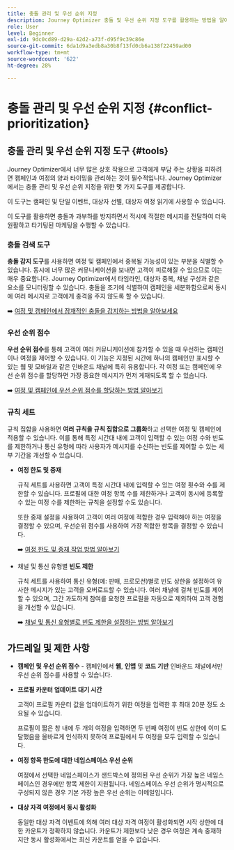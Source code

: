 ```yaml
---
title: 충돌 관리 및 우선 순위 지정
description: Journey Optimizer 충돌 및 우선 순위 지정 도구를 활용하는 방법을 알아봅니다.
role: User
level: Beginner
exl-id: 9dc0cd89-d29a-42d2-a73f-d95f9c39c86e
source-git-commit: 6da1d9a3edb8a30b8f13fd0cb6a138f22459ad00
workflow-type: tm+mt
source-wordcount: '622'
ht-degree: 28%

---
```


# 충돌 관리 및 우선 순위 지정 {#conflict-prioritization}

## 충돌 관리 및 우선 순위 지정 도구 {#tools}

Journey Optimizer에서 너무 많은 상호 작용으로 고객에게 부담 주는 상황을 피하려면 캠페인과 여정의 양과 타이밍을 관리하는 것이 필수적입니다. Journey Optimizer에서는 충돌 관리 및 우선 순위 지정을 위한 몇 가지 도구를 제공합니다.

이 도구는 캠페인 및 단일 이벤트, 대상자 선별, 대상자 여정 읽기에 사용할 수 있습니다.

이 도구를 활용하면 충돌과 과부하를 방지하면서 적시에 적절한 메시지를 전달하여 더욱 원활하고 타기팅된 마케팅을 수행할 수 있습니다.

### 충돌 검색 도구

**충돌 감지 도구**&#x200B;를 사용하면 여정 및 캠페인에서 중복될 가능성이 있는 부분을 식별할 수 있습니다. 동시에 너무 많은 커뮤니케이션을 보내면 고객이 피로해질 수 있으므로 이는 매우 중요합니다. Journey Optimizer에서 타임라인, 대상자 중복, 채널 구성과 같은 요소를 모니터링할 수 있습니다. 충돌을 조기에 식별하여 캠페인을 세분화함으로써 동시에 여러 메시지로 고객에게 충격을 주지 않도록 할 수 있습니다.

➡️ [여정 및 캠페인에서 잠재적인 충돌을 감지하는 방법을 알아보세요](conflicts.md)

### 우선 순위 점수

**우선 순위 점수**&#x200B;를 통해 고객이 여러 커뮤니케이션에 참가할 수 있을 때 우선하는 캠페인이나 여정을 제어할 수 있습니다. 이 기능은 지정된 시간에 하나의 캠페인만 표시할 수 있는 웹 및 모바일과 같은 인바운드 채널에 특히 유용합니다. 각 여정 또는 캠페인에 우선 순위 점수를 할당하면 가장 중요한 메시지가 먼저 게재되도록 할 수 있습니다.

➡️ [여정 및 캠페인에 우선 순위 점수를 할당하는 방법 알아보기](priority-scores.md)

### 규칙 세트

규칙 집합을 사용하면 **여러 규칙을 규칙 집합으로 그룹화**&#x200B;하고 선택한 여정 및 캠페인에 적용할 수 있습니다. 이를 통해 특정 시간대 내에 고객이 입력할 수 있는 여정 수와 빈도를 제한하거나 통신 유형에 따라 사용자가 메시지를 수신하는 빈도를 제어할 수 있는 세부 기간을 개선할 수 있습니다.

* **여정 한도 및 중재**

  규칙 세트를 사용하면 고객이 특정 시간대 내에 입력할 수 있는 여정 횟수와 수를 제한할 수 있습니다. 프로필에 대한 여정 항목 수를 제한하거나 고객이 동시에 등록할 수 있는 여정 수를 제한하는 규칙을 설정할 수도 있습니다.

  또한 중재 설정을 사용하여 고객이 여러 여정에 적합한 경우 입력해야 하는 여정을 결정할 수 있으며, 우선순위 점수를 사용하여 가장 적합한 항목을 결정할 수 있습니다.

  ➡️ [여정 한도 및 중재 작업 방법 알아보기](journey-capping.md)

* 채널 및 통신 유형별 **빈도 제한**

  규칙 세트를 사용하여 통신 유형(예: 판매, 프로모션)별로 빈도 상한을 설정하여 유사한 메시지가 있는 고객을 오버로드할 수 있습니다. 여러 채널에 걸쳐 빈도를 제어할 수 있으며, 그간 과도하게 참여를 요청한 프로필을 자동으로 제외하여 고객 경험을 개선할 수 있습니다.

  ➡️ [채널 및 통신 유형별로 빈도 제한을 설정하는 방법 알아보기](../conflict-prioritization/channel-capping.md)

## 가드레일 및 제한 사항

* **캠페인 및 우선 순위 점수** - 캠페인에서 **웹**, **인앱** 및 **코드 기반** 인바운드 채널에서만 우선 순위 점수를 사용할 수 있습니다.

* **프로필 카운터 업데이트 대기 시간**

  고객이 프로필 카운터 값을 업데이트하기 위한 여정을 입력한 후 최대 20분 정도 소요될 수 있습니다.

  프로필이 짧은 창 내에 두 개의 여정을 입력하면 두 번째 여정이 빈도 상한에 이미 도달했음을 올바르게 인식하지 못하여 프로필에서 두 여정을 모두 입력할 수 있습니다.

* **여정 항목 한도에 대한 네임스페이스 우선 순위**

  여정에서 선택한 네임스페이스가 샌드박스에 정의된 우선 순위가 가장 높은 네임스페이스인 경우에만 항목 제한이 지원됩니다. 네임스페이스 우선 순위가 명시적으로 구성되지 않은 경우 기본 가장 높은 우선 순위는 이메일입니다.

* **대상 자격 여정에서 동시 활성화**

  동일한 대상 자격 이벤트에 의해 여러 대상 자격 여정이 활성화되면 시작 상한에 대한 카운트가 정확하지 않습니다. 카운트가 제한보다 낮은 경우 여정은 계속 중재하지만 동시 활성화에서는 최신 카운트를 얻을 수 없습니다.
